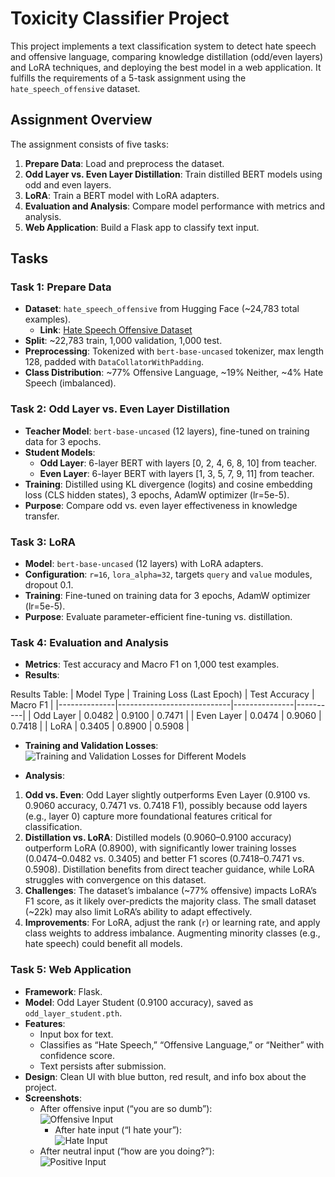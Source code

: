 # Toxicity Classifier Project

This project implements a text classification system to detect hate speech and offensive language, comparing knowledge distillation (odd/even layers) and LoRA techniques, and deploying the best model in a web application. It fulfills the requirements of a 5-task assignment using the `hate_speech_offensive` dataset.

## Assignment Overview

The assignment consists of five tasks:
1. **Prepare Data**: Load and preprocess the dataset.
2. **Odd Layer vs. Even Layer Distillation**: Train distilled BERT models using odd and even layers.
3. **LoRA**: Train a BERT model with LoRA adapters.
4. **Evaluation and Analysis**: Compare model performance with metrics and analysis.
5. **Web Application**: Build a Flask app to classify text input.

## Tasks

### Task 1: Prepare Data
- **Dataset**: `hate_speech_offensive` from Hugging Face (~24,783 total examples).  
  - **Link**: [Hate Speech Offensive Dataset](https://huggingface.co/datasets/tdavidson/hate_speech_offensive)
- **Split**: ~22,783 train, 1,000 validation, 1,000 test.
- **Preprocessing**: Tokenized with `bert-base-uncased` tokenizer, max length 128, padded with `DataCollatorWithPadding`.
- **Class Distribution**: ~77% Offensive Language, ~19% Neither, ~4% Hate Speech (imbalanced).

### Task 2: Odd Layer vs. Even Layer Distillation
- **Teacher Model**: `bert-base-uncased` (12 layers), fine-tuned on training data for 3 epochs.
- **Student Models**:
  - **Odd Layer**: 6-layer BERT with layers [0, 2, 4, 6, 8, 10] from teacher.
  - **Even Layer**: 6-layer BERT with layers [1, 3, 5, 7, 9, 11] from teacher.
- **Training**: Distilled using KL divergence (logits) and cosine embedding loss (CLS hidden states), 3 epochs, AdamW optimizer (lr=5e-5).
- **Purpose**: Compare odd vs. even layer effectiveness in knowledge transfer.

### Task 3: LoRA
- **Model**: `bert-base-uncased` (12 layers) with LoRA adapters.
- **Configuration**: `r=16`, `lora_alpha=32`, targets `query` and `value` modules, dropout 0.1.
- **Training**: Fine-tuned on training data for 3 epochs, AdamW optimizer (lr=5e-5).
- **Purpose**: Evaluate parameter-efficient fine-tuning vs. distillation.

### Task 4: Evaluation and Analysis
- **Metrics**: Test accuracy and Macro F1 on 1,000 test examples.
- **Results**:

Results Table:
| Model Type   | Training Loss (Last Epoch) | Test Accuracy | Macro F1 |
|--------------|----------------------------|---------------|----------|
| Odd Layer    | 0.0482                     | 0.9100        | 0.7471   |
| Even Layer   | 0.0474                     | 0.9060        | 0.7418   |
| LoRA         | 0.3405                     | 0.8900        | 0.5908   |

- **Training and Validation Losses**:
  ![Training and Validation Losses for Different Models](images/training.png)

- **Analysis**:
1. **Odd vs. Even**: Odd Layer slightly outperforms Even Layer (0.9100 vs. 0.9060 accuracy, 0.7471 vs. 0.7418 F1), possibly because odd layers (e.g., layer 0) capture more foundational features critical for classification.
2. **Distillation vs. LoRA**: Distilled models (0.9060–0.9100 accuracy) outperform LoRA (0.8900), with significantly lower training losses (0.0474–0.0482 vs. 0.3405) and better F1 scores (0.7418–0.7471 vs. 0.5908). Distillation benefits from direct teacher guidance, while LoRA struggles with convergence on this dataset.
3. **Challenges**: The dataset’s imbalance (~77% offensive) impacts LoRA’s F1 score, as it likely over-predicts the majority class. The small dataset (~22k) may also limit LoRA’s ability to adapt effectively.
4. **Improvements**: For LoRA, adjust the rank (`r`) or learning rate, and apply class weights to address imbalance. Augmenting minority classes (e.g., hate speech) could benefit all models.

### Task 5: Web Application
- **Framework**: Flask.
- **Model**: Odd Layer Student (0.9100 accuracy), saved as `odd_layer_student.pth`.
- **Features**:
  - Input box for text.
  - Classifies as “Hate Speech,” “Offensive Language,” or “Neither” with confidence score.
  - Text persists after submission.
- **Design**: Clean UI with blue button, red result, and info box about the project.
- **Screenshots**:
  - After offensive  input (“you are so dumb”):  
    ![Offensive Input](images/ss-1.png)
    - After hate  input (“I hate your”):  
    ![Hate Input](images/ss-2.png)
  - After neutral  input (“how are you doing?”):  
    ![Positive Input](images/ss-3.png)